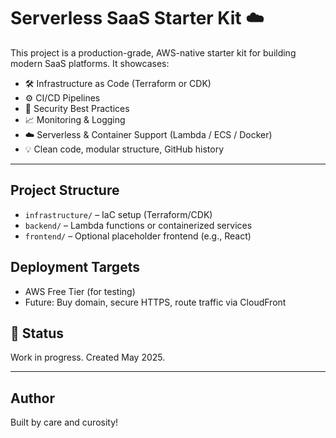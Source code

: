 # Serverless SaaS Starter Kit ☁️

This project is a production-grade, AWS-native starter kit for building modern SaaS platforms. It showcases:

- 🛠️ Infrastructure as Code (Terraform or CDK)
- ⚙️ CI/CD Pipelines
- 🔐 Security Best Practices
- 📈 Monitoring & Logging
- ☁️ Serverless & Container Support (Lambda / ECS / Docker)
- 💡 Clean code, modular structure, GitHub history

---

## Project Structure

- `infrastructure/` – IaC setup (Terraform/CDK)
- `backend/` – Lambda functions or containerized services
- `frontend/` – Optional placeholder frontend (e.g., React)

## Deployment Targets

- AWS Free Tier (for testing)
- Future: Buy domain, secure HTTPS, route traffic via CloudFront

## 🚧 Status

Work in progress. Created May 2025.

---

## Author

Built by care and curosity!
